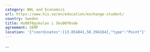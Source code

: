 ```yaml
---
category: BWL and Economics
url: https://www.his.se/en/education/exchange-student/
country: Sweden
title: Hu00f6gskolan i Sku00f6vde
agreement: SEMP
location: '{"coordinates":[13.854841,58.394164],"type":"Point"}'
---
```

...
